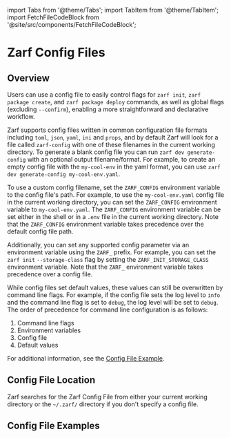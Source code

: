 import Tabs from '@theme/Tabs';
import TabItem from '@theme/TabItem';
import FetchFileCodeBlock from '@site/src/components/FetchFileCodeBlock';

# Zarf Config Files

## Overview

Users can use a config file to easily control flags for `zarf init`, `zarf package create`, and `zarf package deploy` commands, as well as global flags (excluding `--confirm`), enabling a more straightforward and declarative workflow.

Zarf supports config files written in common configuration file formats including `toml`, `json`, `yaml`, `ini` and `props`, and by default Zarf will look for a file called `zarf-config` with one of these filenames in the current working directory.  To generate a blank config file you can run `zarf dev generate-config` with an optional output filename/format.  For example, to create an empty config file with the `my-cool-env` in the yaml format, you can use `zarf dev generate-config my-cool-env.yaml`.

To use a custom config filename, set the `ZARF_CONFIG` environment variable to the config file's path. For example, to use the `my-cool-env.yaml` config file in the current working directory, you can set the `ZARF_CONFIG` environment variable to `my-cool-env.yaml`. The `ZARF_CONFIG` environment variable can be set either in the shell or in a `.env` file in the current working directory. Note that the `ZARF_CONFIG` environment variable takes precedence over the default config file path.

Additionally, you can set any supported config parameter via an environment variable using the `ZARF_` prefix. For example, you can set the `zarf init` `--storage-class` flag by setting the `ZARF_INIT_STORAGE_CLASS` environment variable. Note that the `ZARF_` environment variable takes precedence over a config file.

While config files set default values, these values can still be overwritten by command line flags. For example, if the config file sets the log level to `info` and the command line flag is set to `debug`, the log level will be set to `debug`. The order of precedence for command line configuration is as follows:

1. Command line flags
2. Environment variables
3. Config file
4. Default values

For additional information, see the [Config File Example](../../examples/config-file/README.md).

## Config File Location

Zarf searches for the Zarf Config File from either your current working directory or the `~/.zarf/` directory if you don't specify a config file.

## Config File Examples

<Tabs queryString="init-file-examples">
<TabItem value="yaml">
<FetchFileCodeBlock src={require('../../examples/config-file/zarf-config.yaml')} fileName="zarf-config.yaml" fileFormat="yaml" />
</TabItem>
<TabItem value="toml">
<FetchFileCodeBlock src={require('../../examples/config-file/zarf-config.toml')} fileFormat="toml" fileName="zarf-config.toml" />
</TabItem>
<TabItem value="ini">
<FetchFileCodeBlock src={require('../../examples/config-file/zarf-config.ini')} fileFormat="ini"   fileName="zarf-config.ini" />
</TabItem>
<TabItem value="json">
<FetchFileCodeBlock src={require('../../examples/config-file/zarf-config.json')} fileFormat="json" fileName="zarf-config.json"  />
</TabItem>
</Tabs>